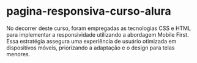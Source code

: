 # pagina-responsiva-curso-alura
 No decorrer deste curso, foram empregadas as tecnologias CSS e HTML para implementar a responsividade utilizando a abordagem Mobile First. Essa estratégia assegura uma experiência de usuário otimizada em dispositivos móveis, priorizando a adaptação e o design para telas menores.
